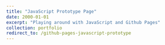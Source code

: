 ```yaml
---
title: "JavaScript Prototype Page"
date: 2000-01-01
excerpt: "Playing around with JavaScript and Github Pages"
collection: portfolio
redirect_to: /github-pages-javascript-prototype
---
```

